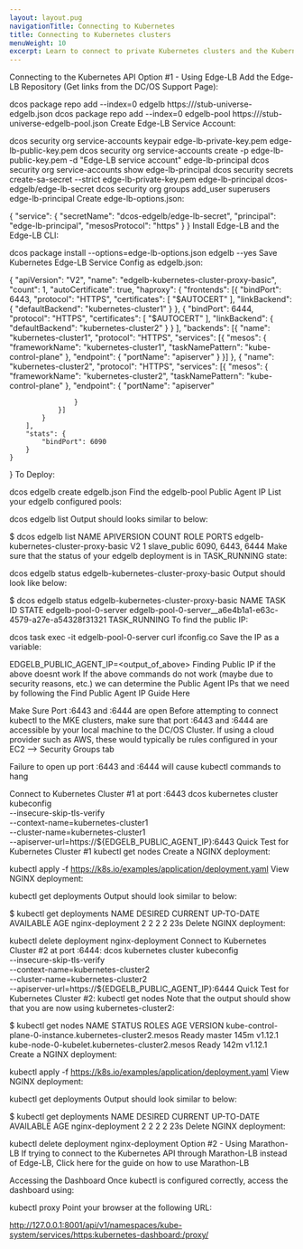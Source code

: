 ```yaml
---
layout: layout.pug
navigationTitle: Connecting to Kubernetes
title: Connecting to Kubernetes clusters
menuWeight: 10
excerpt: Learn to connect to private Kubernetes clusters and the Kubernetes dashboard via web proxy
---
```


Connecting to the Kubernetes API
Option #1 - Using Edge-LB
Add the Edge-LB Repository (Get links from the DC/OS Support Page):

dcos package repo add --index=0 edgelb  https://<insert download link>/stub-universe-edgelb.json
dcos package repo add --index=0 edgelb-pool https://<insert download link>/stub-universe-edgelb-pool.json
Create Edge-LB Service Account:

dcos security org service-accounts keypair edge-lb-private-key.pem edge-lb-public-key.pem
dcos security org service-accounts create -p edge-lb-public-key.pem -d "Edge-LB service account" edge-lb-principal
dcos security org service-accounts show edge-lb-principal
dcos security secrets create-sa-secret --strict edge-lb-private-key.pem edge-lb-principal dcos-edgelb/edge-lb-secret
dcos security org groups add_user superusers edge-lb-principal
Create edge-lb-options.json:

{
    "service": {
        "secretName": "dcos-edgelb/edge-lb-secret",
        "principal": "edge-lb-principal",
        "mesosProtocol": "https"
    }
}
Install Edge-LB and the Edge-LB CLI:

dcos package install --options=edge-lb-options.json edgelb --yes
Save Kubernetes Edge-LB Service Config as edgelb.json:

{
    "apiVersion": "V2",
    "name": "edgelb-kubernetes-cluster-proxy-basic",
    "count": 1,
    "autoCertificate": true,
    "haproxy": {
        "frontends": [{
                "bindPort": 6443,
                "protocol": "HTTPS",
                "certificates": [
                    "$AUTOCERT"
                ],
                "linkBackend": {
                    "defaultBackend": "kubernetes-cluster1"
                }
            },
            {
                "bindPort": 6444,
                "protocol": "HTTPS",
                "certificates": [
                    "$AUTOCERT"
                ],
                "linkBackend": {
                    "defaultBackend": "kubernetes-cluster2"
                }
            }
        ],
        "backends": [{
                "name": "kubernetes-cluster1",
                "protocol": "HTTPS",
                "services": [{
                    "mesos": {
                        "frameworkName": "kubernetes-cluster1",
                        "taskNamePattern": "kube-control-plane"
                    },
                    "endpoint": {
                        "portName": "apiserver"
                    }
                }]
            },
            {
                "name": "kubernetes-cluster2",
                "protocol": "HTTPS",
                "services": [{
                    "mesos": {
                        "frameworkName": "kubernetes-cluster2",
                        "taskNamePattern": "kube-control-plane"
                    },
                    "endpoint": {
                        "portName": "apiserver"

                    }
                }]
            }
        ],
        "stats": {
            "bindPort": 6090
        }
    }
}
To Deploy:

dcos edgelb create edgelb.json
Find the edgelb-pool Public Agent IP
List your edgelb configured pools:

dcos edgelb list
Output should looks similar to below:

$ dcos edgelb list
  NAME                                   APIVERSION  COUNT  ROLE          PORTS
  edgelb-kubernetes-cluster-proxy-basic  V2          1      slave_public  6090, 6443, 6444
Make sure that the status of your edgelb deployment is in TASK_RUNNING state:

dcos edgelb status edgelb-kubernetes-cluster-proxy-basic
Output should look like below:

$ dcos edgelb status edgelb-kubernetes-cluster-proxy-basic
  NAME                  TASK ID                                                     STATE
  edgelb-pool-0-server  edgelb-pool-0-server__a6e4b1a1-e63c-4579-a27e-a54328f31321  TASK_RUNNING
To find the public IP:

dcos task exec -it edgelb-pool-0-server curl ifconfig.co
Save the IP as a variable:

EDGELB_PUBLIC_AGENT_IP=<output_of_above>
Finding Public IP if the above doesnt work
If the above commands do not work (maybe due to security reasons, etc.) we can determine the Public Agent IPs that we need by following the Find Public Agent IP Guide Here

Make Sure Port :6443 and :6444 are open
Before attempting to connect kubectl to the MKE clusters, make sure that port :6443 and :6444 are accessible by your local machine to the DC/OS Cluster. If using a cloud provider such as AWS, these would typically be rules configured in your EC2 --> Security Groups tab

Failure to open up port :6443 and :6444 will cause kubectl commands to hang

Connect to Kubernetes Cluster #1 at port :6443
dcos kubernetes cluster kubeconfig \
    --insecure-skip-tls-verify \
    --context-name=kubernetes-cluster1 \
    --cluster-name=kubernetes-cluster1 \
    --apiserver-url=https://${EDGELB_PUBLIC_AGENT_IP}:6443
Quick Test for Kubernetes Cluster #1
kubectl get nodes
Create a NGINX deployment:

kubectl apply -f https://k8s.io/examples/application/deployment.yaml
View NGINX deployment:

kubectl get deployments
Output should look similar to below:

$ kubectl get deployments
NAME               DESIRED   CURRENT   UP-TO-DATE   AVAILABLE   AGE
nginx-deployment   2         2         2            2           23s
Delete NGINX deployment:

kubectl delete deployment nginx-deployment
Connect to Kubernetes Cluster #2 at port :6444:
dcos kubernetes cluster kubeconfig \
    --insecure-skip-tls-verify \
    --context-name=kubernetes-cluster2 \
    --cluster-name=kubernetes-cluster2 \
    --apiserver-url=https://${EDGELB_PUBLIC_AGENT_IP}:6444
Quick Test for Kubernetes Cluster #2:
kubectl get nodes
Note that the output should show that you are now using kubernetes-cluster2:

$ kubectl get nodes
NAME                                                      STATUS   ROLES    AGE    VERSION
kube-control-plane-0-instance.kubernetes-cluster2.mesos   Ready    master   145m   v1.12.1
kube-node-0-kubelet.kubernetes-cluster2.mesos             Ready    <none>   142m   v1.12.1
Create a NGINX deployment:

kubectl apply -f https://k8s.io/examples/application/deployment.yaml
View NGINX deployment:

kubectl get deployments
Output should look similar to below:

$ kubectl get deployments
NAME               DESIRED   CURRENT   UP-TO-DATE   AVAILABLE   AGE
nginx-deployment   2         2         2            2           23s
Delete NGINX deployment:

kubectl delete deployment nginx-deployment
Option #2 - Using Marathon-LB
If trying to connect to the Kubernetes API through Marathon-LB instead of Edge-LB, Click here for the guide on how to use Marathon-LB

Accessing the Dashboard
Once kubectl is configured correctly, access the dashboard using:

kubectl proxy
Point your browser at the following URL:

http://127.0.0.1:8001/api/v1/namespaces/kube-system/services/https:kubernetes-dashboard:/proxy/
